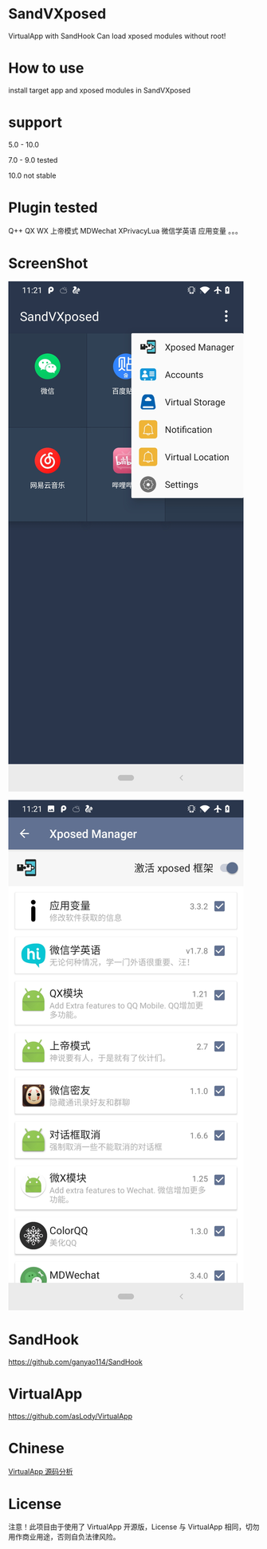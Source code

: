 # SandVXposed
VirtualApp with SandHook
Can load xposed modules without root!

# How to use

install target app and xposed modules in SandVXposed

# support

5.0 - 10.0

7.0 - 9.0 tested

10.0 not stable

# Plugin tested

Q++
QX
WX
上帝模式
MDWechat
XPrivacyLua
微信学英语
应用变量
。。。

# ScreenShot

![art1.jpg](art/art2.jpg)

![art2.jpg](art/art1.jpg)

# SandHook
https://github.com/ganyao114/SandHook

# VirtualApp
https://github.com/asLody/VirtualApp

# Chinese

[VirtualApp 源码分析](https://blog.csdn.net/ganyao939543405/article/details/76146760)

# License

注意！此项目由于使用了 VirtualApp 开源版，License 与 VirtualApp 相同，切勿用作商业用途，否则自负法律风险。
